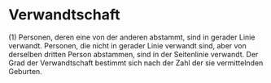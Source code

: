 # Verwandtschaft

(1) Personen, deren eine von der anderen abstammt, sind in gerader Linie verwandt. Personen, die nicht in gerader Linie verwandt sind, aber von derselben dritten Person abstammen, sind in der Seitenlinie verwandt. Der Grad der Verwandtschaft bestimmt sich nach der Zahl der sie vermittelnden Geburten.